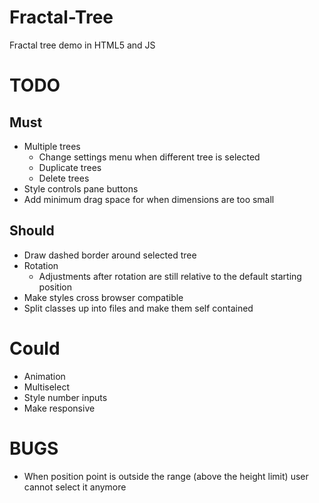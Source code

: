 # Fractal-Tree

Fractal tree demo in HTML5 and JS

# TODO

## Must

- Multiple trees
  - Change settings menu when different tree is selected
  - Duplicate trees
  - Delete trees
- Style controls pane buttons
- Add minimum drag space for when dimensions are too small

## Should

- Draw dashed border around selected tree
- Rotation
  - Adjustments after rotation are still relative to the default starting position
- Make styles cross browser compatible
- Split classes up into files and make them self contained

# Could

- Animation
- Multiselect
- Style number inputs
- Make responsive

# BUGS

- When position point is outside the range (above the height limit) user cannot select it anymore
